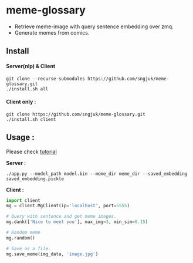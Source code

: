 # meme-glossary
* Retrieve meme-image with query sentence embedding over zmq.<br>
* Generate memes from comics.
<h2> Install </h2> 

<h4>Server(nlp) & Client </h4>

```
git clone --recurse-submodules https://github.com/sngjuk/meme-glossary.git
./install.sh all
``` 

<h4>Client only : </h4>

```
git clone https://github.com/sngjuk/meme-glossary.git
./install.sh client
```

<h2> Usage : </h2>

Please check <a href=https://github.com/sngjuk/meme-glossary/tree/master/tutorial>tutorial</a>
<br>

<b>Server :</b><br>
```
./app.py --model_path model.bin --meme_dir meme_dir --saved_embedding saved_embedding.pickle
```

<b>Client :</b> <br>
```python
import client
mg = client.MgClient(ip='localhost', port=5555)

# Query with sentence and get meme images.
mg.dank(['Nice to meet you'], max_img=3, min_sim=0.15)

# Random meme
mg.random()

# Save as a file.
mg.save_meme(img_data, 'image.jpg')
```
